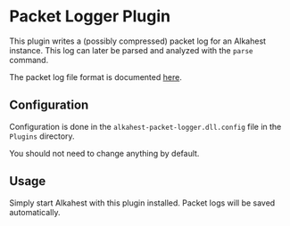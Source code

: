 # Packet Logger Plugin

This plugin writes a (possibly compressed) packet log for an Alkahest instance.
This log can later be parsed and analyzed with the `parse` command.

The packet log file format is documented
[here](https://github.com/tera-alkahest/alkahest/wiki/Packet-Log-Format).

## Configuration

Configuration is done in the `alkahest-packet-logger.dll.config` file in the
`Plugins` directory.

You should not need to change anything by default.

## Usage

Simply start Alkahest with this plugin installed. Packet logs will be saved
automatically.
